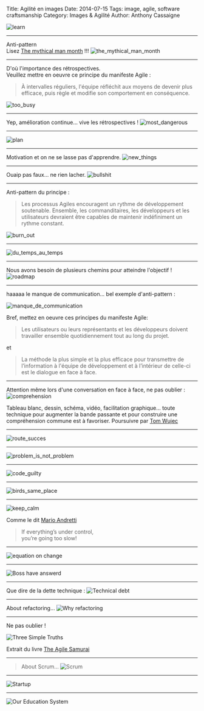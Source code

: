 Title: Agilité en images
Date: 2014-07-15
Tags: image, agile, software craftsmanship
Category: Images & Agilité
Author: Anthony Cassaigne

![learn](images/learn.png) 

---
Anti-pattern  
Lisez [The mythical man month](http://www.goodreads.com/book/show/13629.The_Mythical_Man_Month) !!!
![the_mythical_man_month](images/the_mythical_man_month.png)

---
D'où l'importance des rétrospectives.  
Veuillez mettre en oeuvre ce principe du manifeste Agile :
>À intervalles réguliers, l'équipe réfléchit aux moyens
de devenir plus efficace, puis règle et modifie son
comportement en conséquence.

![too_busy](images/too_busy_small.png)

---
Yep, amélioration continue... vive les rétrospectives !
![most_dangerous](images/most_dangerous_small.jpg)

---

![plan](images/plan.png)


---
Motivation et on ne se lasse pas d'apprendre.
![new_things](images/new_things.jpg)

---

Ouaip pas faux... ne rien lacher.
![bullshit](images/bullshit_small.jpg)

---

Anti-pattern du principe : 
>Les processus Agiles encouragent un rythme de développement soutenable. Ensemble, les commanditaires, les développeurs et les utilisateurs devraient être capables de maintenir indéfiniment un rythme constant.  

![burn_out](images/burn_out_small.jpg)

---

![du_temps_au_temps](images/du_temps_au_temps_small.jpg)

---

Nous avons besoin de plusieurs chemins pour atteindre l'objectif !
![roadmap](images/roadmap_small.png)

---
haaaaa le manque de communication... bel exemple d'anti-pattern :

![manque_de_communication](images/manque_de_communication_small.jpg)

Bref, mettez en oeuvre ces principes du manifeste Agile:
>Les utilisateurs ou leurs représentants et les 
développeurs doivent travailler ensemble quotidiennement
tout au long du projet.

et

>La méthode la plus simple et la plus efficace pour 
transmettre de l’information à l'équipe de développement
et à l’intérieur de celle-ci est le dialogue en face à face.

---
Attention même lors d'une conversation en face à face, ne pas oublier :
![comprehension](images/comprehension.jpg)

Tableau blanc, dessin, schéma, vidéo, facilitation graphique... toute technique pour augmenter la bande passante et pour construire une compréhension commune est à favoriser.
Poursuivre par [Tom Wujec](http://www.ted.com/talks/tom_wujec_on_3_ways_the_brain_creates_meaning?language=en)

---

![route_succes](images/route_succes.jpg)

---
![problem_is_not_problem](images/problem_is_not_problem.jpg)

---

![code_guilty](images/code_guilty_small.jpg)

---

![birds_same_place](images/birds_same_place_small.jpg)

---

![keep_calm](images/keep_calm.jpg)

Comme le dit [Mario Andretti](http://en.wikipedia.org/wiki/Mario_Andretti)
>If everything’s under control,  
you’re going too slow!


---

![equation on change](images/equation_change.png)

---

![Boss have answerd](images/boss_have_answerd_small.jpg)

---
Que dire de la dette technique :
![Technical debt](images/technical_debt_small.jpg)

---
About refactoring...
![Why refactoring](images/why_refactoring_small.jpg)

--- 

Ne pas oublier ! 

![Three Simple Truths](images/three_simple_truths.png)

Extrait du livre [The Agile Samurai](http://pragprog.com/book/jtrap/the-agile-samurai)

---
>About Scrum...
![Scrum](images/scrum_is_path_ken_schwaber_small.jpg)

---
![Startup](images/startup_small.jpg)

---
![Our Education System](images/our_education_system.jpg)
